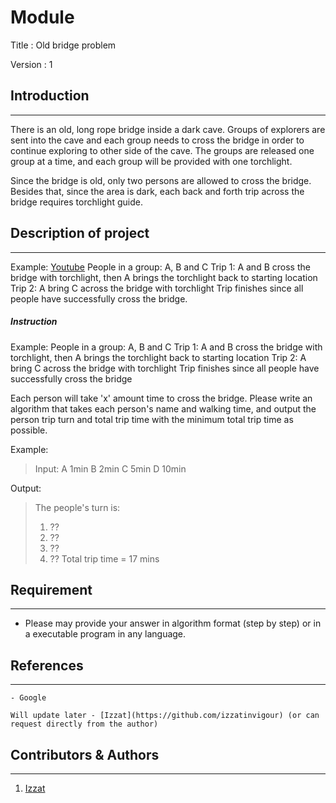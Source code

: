 # Module 

Title : Old bridge problem

Version : 1

## Introduction
---
There is an old, long rope bridge inside a dark cave. Groups of explorers are sent into the cave and each group needs to cross the bridge in order to continue exploring to other side of the cave. The groups are released one group at a time, and each group will be provided with one torchlight.

Since the bridge is old, only two persons are allowed to cross the bridge. Besides that, since the area is dark, each back and forth trip across the bridge requires torchlight guide.

## Description of project
---
Example:
[Youtube](https://www.youtube.com/watch?v=7yDmGnA8Hw0)
People in a group: A, B and C
Trip 1: A and B cross the bridge with torchlight, then A brings the torchlight back to starting location
Trip 2: A bring C across the bridge with torchlight
Trip finishes since all people have successfully cross the bridge.

##### Instruction
Example:
People in a group: A, B and C
Trip 1: A and B cross the bridge with torchlight, then A brings the torchlight back to starting location
Trip 2: A bring C across the bridge with torchlight
Trip finishes since all people have successfully cross the bridge

Each person will take 'x' amount time to cross the bridge. Please write an algorithm that takes each person's name and walking time, and output the person trip turn and total trip time with the minimum total trip time as possible.

Example:
> Input:
> A	1min
> B	2min
> C	5min
> D	10min

Output:
> The people's turn is:
> 1. ??
> 2. ??
> 3. ??
> 4. ??
Total trip time = 17 mins

## Requirement
---
- Please may provide your answer in algorithm format (step by step) or in a executable program in any language.

## References
---
```
- Google

Will update later - [Izzat](https://github.com/izzatinvigour) (or can request directly from the author)
```

## Contributors & Authors
---
1. [Izzat](https://github.com/izzatinvigour)
